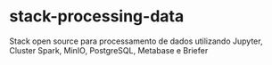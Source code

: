 # stack-processing-data
Stack open source para processamento de dados utilizando Jupyter, Cluster Spark, MinIO, PostgreSQL, Metabase e Briefer
